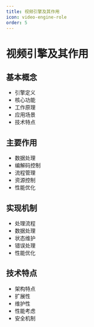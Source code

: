 ```yaml
---
title: 视频引擎及其作用
icon: video-engine-role
order: 5
---
```


# 视频引擎及其作用

## 基本概念
- 引擎定义
- 核心功能
- 工作原理
- 应用场景
- 技术特点

## 主要作用
- 数据处理
- 编解码控制
- 流程管理
- 资源控制
- 性能优化

## 实现机制
- 处理流程
- 数据处理
- 状态维护
- 错误处理
- 性能优化

## 技术特点
- 架构特点
- 扩展性
- 维护性
- 性能考虑
- 安全机制
